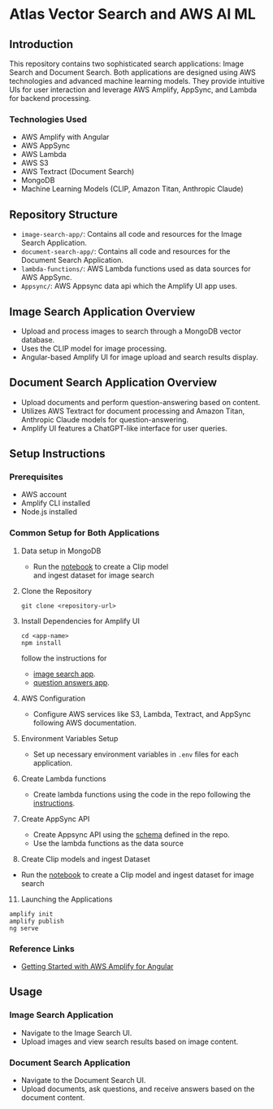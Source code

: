
# Atlas Vector Search and AWS AI ML

## Introduction
This repository contains two sophisticated search applications: Image Search and Document Search. Both applications are designed using AWS technologies and advanced machine learning models. They provide intuitive UIs for user interaction and leverage AWS Amplify, AppSync, and Lambda for backend processing.

### Technologies Used
- AWS Amplify with Angular
- AWS AppSync
- AWS Lambda
- AWS S3
- AWS Textract (Document Search)
- MongoDB
- Machine Learning Models (CLIP, Amazon Titan, Anthropic Claude)

## Repository Structure
- `image-search-app/`: Contains all code and resources for the Image Search Application.
- `document-search-app/`: Contains all code and resources for the Document Search Application.
- `lambda-functions/`: AWS Lambda functions used as data sources for AWS AppSync.
- `Appsync/`: AWS Appsync data api which the Amplify UI app uses.

## Image Search Application Overview
- Upload and process images to search through a MongoDB vector database.
- Uses the  CLIP model for image processing.
- Angular-based Amplify UI for image upload and search results display.

## Document Search Application Overview
- Upload documents and perform question-answering based on content.
- Utilizes AWS Textract for document processing and Amazon Titan, Anthropic Claude models for question-answering.
- Amplify UI features a ChatGPT-like interface for user queries.

## Setup Instructions
### Prerequisites
- AWS account
- Amplify CLI installed
- Node.js installed

### Common Setup for Both Applications
1. Data setup in MongoDB
   - Run the [notebook](https://github.com/mongodb-partners/AppModernization_Amplify_AppSync_with_MongoDB_Atlas_Vector_Search/tree/main/SagemakerNotebook) to create a Clip model    
 and ingest dataset for image search
   
2. Clone the Repository
   ```
   git clone <repository-url>
   ```

4. Install Dependencies for Amplify UI
   ```
   cd <app-name>
   npm install
   ```
   follow the instructions for
   - [image search app](https://github.com/mongodb-partners/AppModernization_Amplify_AppSync_with_MongoDB_Atlas_Vector_Search/blob/main/image-search-app/README.md).
   - [question answers app](https://github.com/mongodb-partners/AppModernization_Amplify_AppSync_with_MongoDB_Atlas_Vector_Search/blob/main/question-answers-app/README.md).
     
6. AWS Configuration
   - Configure AWS services like S3, Lambda, Textract, and AppSync following AWS documentation.

7. Environment Variables Setup
   - Set up necessary environment variables in `.env` files for each application.

8. Create Lambda functions 
   - Create lambda functions using the code in the repo following the [instructions](https://github.com/mongodb-partners/AppModernization_Amplify_AppSync_with_MongoDB_Atlas_Vector_Search/blob/main/Lambda/README.md).   
   
9. Create AppSync API
   - Create Appsync API using the [schema](https://github.com/mongodb-partners/AppModernization_Amplify_AppSync_with_MongoDB_Atlas_Vector_Search/blob/main/Appsync/documentsearch/README.md) defined in the repo.
   - Use the lambda functions as the data source   

10. Create Clip models and ingest Dataset
   - Run the [notebook](https://github.com/mongodb-partners/AppModernization_Amplify_AppSync_with_MongoDB_Atlas_Vector_Search/tree/main/SagemakerNotebook) to create a Clip model and ingest dataset for image search

11. Launching the Applications
   ```
   amplify init
   amplify publish
   ng serve
   ```

### Reference Links
- [Getting Started with AWS Amplify for Angular](https://docs.amplify.aws/angular/start/getting-started/introduction/)

## Usage
### Image Search Application
- Navigate to the Image Search UI.
- Upload images and view search results based on image content.

### Document Search Application
- Navigate to the Document Search UI.
- Upload documents, ask questions, and receive answers based on the document content.


